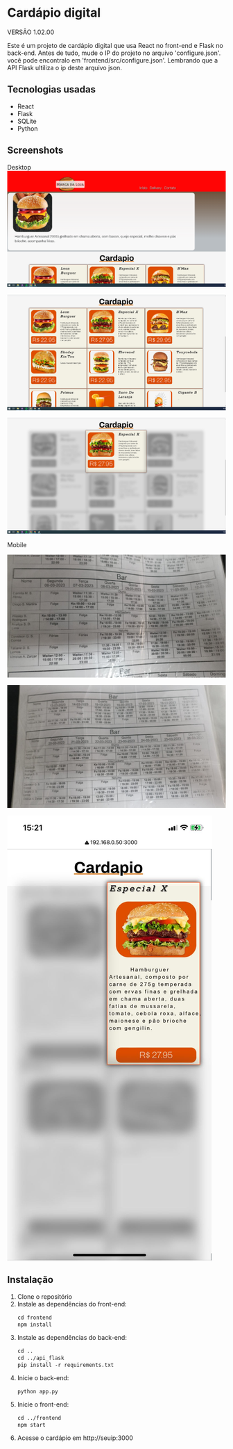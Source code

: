 # Cardápio digital
VERSÂO 1.02.00

Este é um projeto de cardápio digital que usa React no front-end e Flask no back-end. Antes de tudo, mude o IP do projeto no arquivo 'configure.json'.
você pode encontralo em 'frontend/src/configure.json'. Lembrando que a API 
Flask ultiliza o ip deste arquivo json.

## Tecnologias usadas

- React
- Flask
- SQLite
- Python
## Screenshots
Desktop
![Tela inicial do cardápio](screenshots/projeto_imagem_novo1.png)

![Tela inicial do cardápio ](screenshots/projeto_imagem_novo2.png)

![Tela inicial do cardápio](screenshots/projeto_imagem_novo3.png)

Mobile

![Tela inicial do cardápio](screenshots/img1.jpeg)

![Tela inicial do cardápio ](screenshots/img2.jpeg)

![Tela inicial do cardápio](screenshots/img3.jpeg)

## Instalação

1. Clone o repositório
2. Instale as dependências do front-end:
    ```
    cd frontend
    npm install
    ```
3. Instale as dependências do back-end:
    ```
    cd ..
    cd ../api_flask
    pip install -r requirements.txt
    ```
4. Inicie o back-end:
    ```
    python app.py
    ```
5. Inicie o front-end:
    ```
    cd ../frontend
    npm start
    ```
6. Acesse o cardápio em http://seuip:3000
